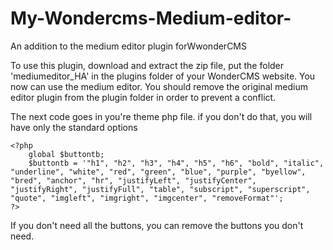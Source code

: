 # My-Wondercms-Medium-editor-
An addition to the medium editor plugin forWwonderCMS

To use this plugin, download and extract the zip file, put the folder 'mediumeditor_HA' in the plugins folder of your WonderCMS website. You now can use the medium editor. You should remove the original medium editor plugin from the plugin folder in order to prevent a conflict.

The next code goes in you're theme php file. if you don't do that, you will have only the standard options

```
<?php
	global $buttontb;
	$buttontb = '"h1", "h2", "h3", "h4", "h5", "h6", "bold", "italic", "underline", "white", "red", "green", "blue", "purple", "byellow", "bred", "anchor", "hr", "justifyLeft", "justifyCenter", "justifyRight", "justifyFull", "table", "subscript", "superscript", "quote", "imgleft", "imgright", "imgcenter", "removeFormat"';
?>
```

If you don't need all the buttons, you can remove the buttons you don't need.
